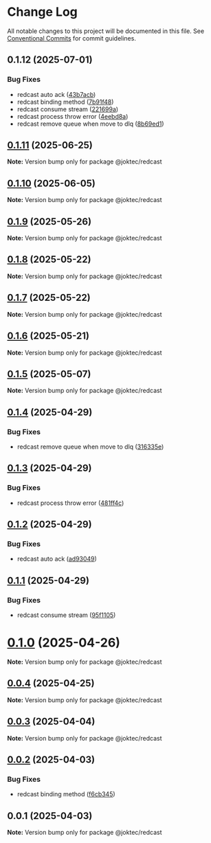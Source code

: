 # Change Log

All notable changes to this project will be documented in this file.
See [Conventional Commits](https://conventionalcommits.org) for commit guidelines.

## 0.1.12 (2025-07-01)


### Bug Fixes

* redcast auto ack ([43b7acb](https://joktec.github.com/joktec/joktec-framework/commit/43b7acb874400b677248ac228e74f459f615473a))
* redcast binding method ([7b91f48](https://joktec.github.com/joktec/joktec-framework/commit/7b91f48004b23a519cf176cb2068466cafdd6375))
* redcast consume stream ([221699a](https://joktec.github.com/joktec/joktec-framework/commit/221699a4a62175aab3d4be72d581614eb478468a))
* redcast process throw error ([4eebd8a](https://joktec.github.com/joktec/joktec-framework/commit/4eebd8a914e07ab5a9ac748bac1952ece8876d4a))
* redcast remove queue when move to dlq ([8b69ed1](https://joktec.github.com/joktec/joktec-framework/commit/8b69ed1c078b1e918dee6eb59a5342fdcdba7ea0))





## [0.1.11](https://github.com/joktec/joktec-monorepo/compare/@joktec/redcast@0.1.10...@joktec/redcast@0.1.11) (2025-06-25)

**Note:** Version bump only for package @joktec/redcast





## [0.1.10](https://github.com/joktec/joktec-monorepo/compare/@joktec/redcast@0.1.9...@joktec/redcast@0.1.10) (2025-06-05)

**Note:** Version bump only for package @joktec/redcast





## [0.1.9](https://github.com/joktec/joktec-monorepo/compare/@joktec/redcast@0.1.8...@joktec/redcast@0.1.9) (2025-05-26)

**Note:** Version bump only for package @joktec/redcast





## [0.1.8](https://github.com/joktec/joktec-monorepo/compare/@joktec/redcast@0.1.7...@joktec/redcast@0.1.8) (2025-05-22)

**Note:** Version bump only for package @joktec/redcast





## [0.1.7](https://github.com/joktec/joktec-monorepo/compare/@joktec/redcast@0.1.6...@joktec/redcast@0.1.7) (2025-05-22)

**Note:** Version bump only for package @joktec/redcast





## [0.1.6](https://github.com/joktec/joktec-monorepo/compare/@joktec/redcast@0.1.5...@joktec/redcast@0.1.6) (2025-05-21)

**Note:** Version bump only for package @joktec/redcast





## [0.1.5](https://github.com/joktec/joktec-monorepo/compare/@joktec/redcast@0.1.4...@joktec/redcast@0.1.5) (2025-05-07)

**Note:** Version bump only for package @joktec/redcast





## [0.1.4](https://github.com/joktec/joktec-monorepo/compare/@joktec/redcast@0.1.3...@joktec/redcast@0.1.4) (2025-04-29)


### Bug Fixes

* redcast remove queue when move to dlq ([316335e](https://github.com/joktec/joktec-monorepo/commit/316335e2fb5bcf6315dbe1abe3d6e2ff95f7bc22))





## [0.1.3](https://github.com/joktec/joktec-monorepo/compare/@joktec/redcast@0.1.2...@joktec/redcast@0.1.3) (2025-04-29)


### Bug Fixes

* redcast process throw error ([481ff4c](https://github.com/joktec/joktec-monorepo/commit/481ff4c26c48395922faffb635a7ab0f13b0eb37))





## [0.1.2](https://github.com/joktec/joktec-monorepo/compare/@joktec/redcast@0.1.1...@joktec/redcast@0.1.2) (2025-04-29)


### Bug Fixes

* redcast auto ack ([ad93049](https://github.com/joktec/joktec-monorepo/commit/ad930494f84397b7fad73c6a872c94ab3e491811))





## [0.1.1](https://github.com/joktec/joktec-monorepo/compare/@joktec/redcast@0.1.0...@joktec/redcast@0.1.1) (2025-04-29)


### Bug Fixes

* redcast consume stream ([95f1105](https://github.com/joktec/joktec-monorepo/commit/95f1105542acbf686ed9f3b71cb912f809b37a52))





# [0.1.0](https://github.com/joktec/joktec-monorepo/compare/@joktec/redcast@0.0.4...@joktec/redcast@0.1.0) (2025-04-26)

**Note:** Version bump only for package @joktec/redcast





## [0.0.4](https://github.com/joktec/joktec-monorepo/compare/@joktec/redcast@0.0.3...@joktec/redcast@0.0.4) (2025-04-25)

**Note:** Version bump only for package @joktec/redcast





## [0.0.3](https://github.com/joktec/joktec-monorepo/compare/@joktec/redcast@0.0.2...@joktec/redcast@0.0.3) (2025-04-04)

**Note:** Version bump only for package @joktec/redcast





## [0.0.2](https://github.com/joktec/joktec-monorepo/compare/@joktec/redcast@0.0.1...@joktec/redcast@0.0.2) (2025-04-03)


### Bug Fixes

* redcast binding method ([f6cb345](https://github.com/joktec/joktec-monorepo/commit/f6cb3453b678d4fcaabfb5f059ff6b239380441e))





## 0.0.1 (2025-04-03)

**Note:** Version bump only for package @joktec/redcast
